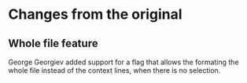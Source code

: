 # Changes from the original

## Whole file feature
George Georgiev added support for a flag that allows the formating the whole file instead
of the context lines, when there is no selection.